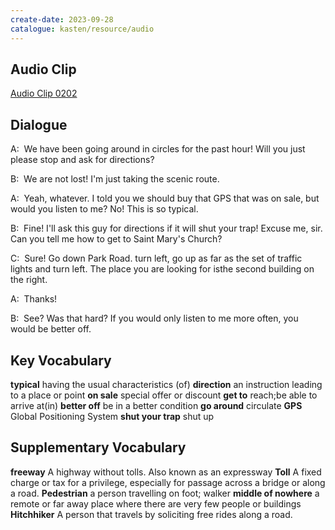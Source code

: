 ```yaml
---
create-date: 2023-09-28
catalogue: kasten/resource/audio
---
```


## Audio Clip
[Audio Clip 0202](https://archive.org/download/englishpod_all/englishpod_0202dg.mp3)

## Dialogue
A:  We have been going around in circles for the past hour! Will you just please stop and ask for directions? 

B:  We are not lost! I'm just taking the scenic route. 

A:  Yeah, whatever. I told you we should buy that GPS that was on sale, but would you listen to me? No! This is so typical. 

B:  Fine! I'll ask this guy for directions if it will shut your trap! Excuse me, sir. Can you tell me how to get to Saint Mary's Church? 

C:  Sure! Go down Park Road. turn left, go up as far as the set of traffic lights and turn left. The place you are looking for isthe second building on the right. 

A:  Thanks! 

B:  See? Was that hard? If you would only listen to me more often, you would be better off. 

## Key Vocabulary
**typical**             having the usual characteristics (of)
**direction**           an instruction leading to a place or point
**on sale**             special offer or discount
**get to**              reach;be able to arrive at(in)
**better off**          be in a better condition
**go around**           circulate
**GPS**                 Global Positioning System
**shut your trap**      shut up

## Supplementary Vocabulary
**freeway**                A highway without tolls. Also known as an expressway
**Toll**                   A fixed charge or tax for a privilege, especially for passage across a bridge or along a road.
**Pedestrian**             a person travelling on foot; walker
**middle of nowhere**      a remote or far away place where there are very few people or buildings
**Hitchhiker**             A person that travels by soliciting free rides along a road.
